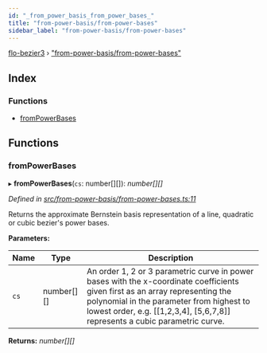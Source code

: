 ```yaml
---
id: "_from_power_basis_from_power_bases_"
title: "from-power-basis/from-power-bases"
sidebar_label: "from-power-basis/from-power-bases"
---
```


[flo-bezier3](../globals.md) › ["from-power-basis/from-power-bases"](_from_power_basis_from_power_bases_.md)

## Index

### Functions

* [fromPowerBases](_from_power_basis_from_power_bases_.md#frompowerbases)

## Functions

###  fromPowerBases

▸ **fromPowerBases**(`cs`: number[][]): *number[][]*

*Defined in [src/from-power-basis/from-power-bases.ts:11](https://github.com/FlorisSteenkamp/FloBezier/blob/6f79660/src/from-power-basis/from-power-bases.ts#L11)*

Returns the approximate Bernstein basis representation of a line, quadratic
or cubic bezier's power bases.

**Parameters:**

Name | Type | Description |
------ | ------ | ------ |
`cs` | number[][] | An order 1, 2 or 3 parametric curve in power bases with the x-coordinate coefficients given first as an array representing the polynomial in the parameter from highest to lowest order, e.g. [[1,2,3,4], [5,6,7,8]] represents a cubic parametric curve.  |

**Returns:** *number[][]*
